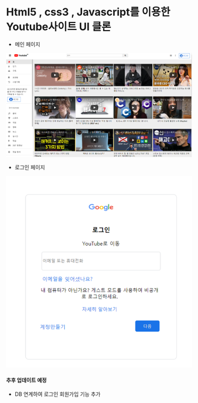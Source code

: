 # Html5 , css3 , Javascript를 이용한 Youtube사이트 UI 클론

- 메인 페이지 
<img src ="https://github.com/jaehyeon99/yotube-Clone/blob/main/img/youtube_main.PNG?raw=true">

- 로그인 페이지
<img src = "https://github.com/jaehyeon99/yotube-Clone/blob/main/img/login_page.PNG?raw=true">

#### 추후 업데이트 예정
- DB 연계하여 로그인 회원가입 기능 추가 
